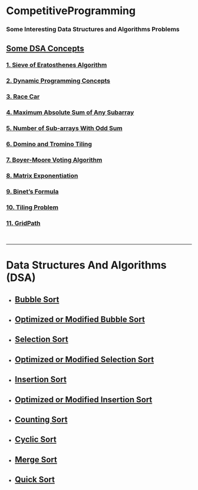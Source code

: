 # CompetitiveProgramming

### Some Interesting Data Structures and Algorithms Problems

## [Some DSA Concepts](./Some%20DSA%20Concepts)

### [1. Sieve of Eratosthenes Algorithm](./Some%20DSA%20Concepts/SieveOfEratosthenes.java)

### [2. Dynamic Programming Concepts](./Some%20DSA%20Concepts/DPConcepts.java)

### [3. Race Car](./Some%20DSA%20Concepts/RaceCar.java)

### [4. Maximum Absolute Sum of Any Subarray](./Some%20DSA%20Concepts/maxAbsSubarraySum.java)

### [5. Number of Sub-arrays With Odd Sum](./Some%20DSA%20Concepts/maxOddSubarraySum.java)

### [6. Domino and Tromino Tiling](./Some%20DSA%20Concepts/DominoTrominoTiling.java)

### [7. Boyer-Moore Voting Algorithm](./Some%20DSA%20Concepts/BoyerMooreVotingAlgorithm.java)

### [8. Matrix Exponentiation](./Some%20DSA%20Concepts/MatrixExponentiation.java)

### [9. Binet’s Formula](./Some%20DSA%20Concepts/BinetFormula.java)

### [10. Tiling Problem](./Some%20DSA%20Concepts/TilingProblem.java)

### [11. GridPath](./Some%20DSA%20Concepts/GridPath.java)

<br><hr>

# Data Structures And Algorithms (DSA)

- ## [Bubble Sort](./DSA/BubbleSort.java)
- ## [Optimized or Modified Bubble Sort](./DSA/OptimizedBubbleSort.java)
- ## [Selection Sort](./DSA/SelectionSort.java)
- ## [Optimized or Modified Selection Sort](./DSA/OptimizedSelectionSort.java)
- ## [Insertion Sort](./DSA/InsertionSort.java)
- ## [Optimized or Modified Insertion Sort](./DSA/OptimizedInsertionSort.java)
- ## [Counting Sort](./DSA/CountingSort.java)
- ## [Cyclic Sort](./DSA/CyclicSort.java)
- ## [Merge Sort](./DSA/MergeSort.java)
- ## [Quick Sort](./DSA/QuickSort.java)
